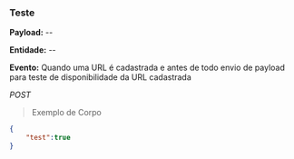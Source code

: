 ### Teste
<strong>Payload:</strong> --

<strong>Entidade:</strong> --

<strong>Evento:</strong> Quando uma URL é cadastrada e antes de todo envio de payload para teste de disponibilidade da URL cadastrada

<div class="api-endpoint">
  <div class="endpoint-data">
      <i class="label label-get">POST</i>
  </div>
</div>


> Exemplo de Corpo

```json
{
    "test":true
}
```